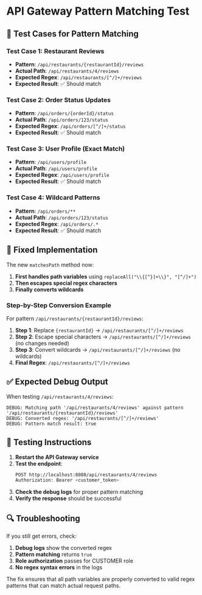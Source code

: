 # API Gateway Pattern Matching Test

## 🧪 **Test Cases for Pattern Matching**

### **Test Case 1: Restaurant Reviews**
- **Pattern**: `/api/restaurants/{restaurantId}/reviews`
- **Actual Path**: `/api/restaurants/4/reviews`
- **Expected Regex**: `/api/restaurants/[^/]+/reviews`
- **Expected Result**: ✅ Should match

### **Test Case 2: Order Status Updates**
- **Pattern**: `/api/orders/{orderId}/status`
- **Actual Path**: `/api/orders/123/status`
- **Expected Regex**: `/api/orders/[^/]+/status`
- **Expected Result**: ✅ Should match

### **Test Case 3: User Profile (Exact Match)**
- **Pattern**: `/api/users/profile`
- **Actual Path**: `/api/users/profile`
- **Expected Regex**: `/api/users/profile`
- **Expected Result**: ✅ Should match

### **Test Case 4: Wildcard Patterns**
- **Pattern**: `/api/orders/**`
- **Actual Path**: `/api/orders/123/status`
- **Expected Regex**: `/api/orders/.*`
- **Expected Result**: ✅ Should match

## 🔧 **Fixed Implementation**

The new `matchesPath` method now:

1. **First handles path variables** using `replaceAll("\\{[^}]+\\}", "[^/]+")`
2. **Then escapes special regex characters**
3. **Finally converts wildcards**

### **Step-by-Step Conversion Example**

For pattern `/api/restaurants/{restaurantId}/reviews`:

1. **Step 1**: Replace `{restaurantId}` → `/api/restaurants/[^/]+/reviews`
2. **Step 2**: Escape special characters → `/api/restaurants/[^/]+/reviews` (no changes needed)
3. **Step 3**: Convert wildcards → `/api/restaurants/[^/]+/reviews` (no wildcards)
4. **Final Regex**: `/api/restaurants/[^/]+/reviews`

## ✅ **Expected Debug Output**

When testing `/api/restaurants/4/reviews`:

```
DEBUG: Matching path '/api/restaurants/4/reviews' against pattern '/api/restaurants/{restaurantId}/reviews'
DEBUG: Converted regex: '/api/restaurants/[^/]+/reviews'
DEBUG: Pattern match result: true
```

## 🚀 **Testing Instructions**

1. **Restart the API Gateway service**
2. **Test the endpoint**:
   ```bash
   POST http://localhost:8080/api/restaurants/4/reviews
   Authorization: Bearer <customer_token>
   ```
3. **Check the debug logs** for proper pattern matching
4. **Verify the response** should be successful

## 🔍 **Troubleshooting**

If you still get errors, check:

1. **Debug logs** show the converted regex
2. **Pattern matching** returns `true`
3. **Role authorization** passes for CUSTOMER role
4. **No regex syntax errors** in the logs

The fix ensures that all path variables are properly converted to valid regex patterns that can match actual request paths.
